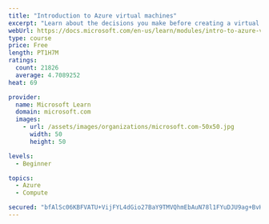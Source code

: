 ```yaml
---
title: "Introduction to Azure virtual machines"
excerpt: "Learn about the decisions you make before creating a virtual machine, the options to create and manage the VM, and the extensions and services you use to manage your VM."
webUrl: https://docs.microsoft.com/en-us/learn/modules/intro-to-azure-virtual-machines/
type: course
price: Free
length: PT1H7M
ratings:
  count: 21826
  average: 4.7089252
heat: 69

provider:
  name: Microsoft Learn
  domain: microsoft.com
  images:
    - url: /assets/images/organizations/microsoft.com-50x50.jpg
      width: 50
      height: 50

levels:
  - Beginner

topics:
  - Azure
  - Compute

secured: "bfAlSc06KBFVATU+VijFYL4dGio27BaY9TMVQhmEbAuN78l1FYuDJU9ag+BvHElqBLAJ7AGmRfzBwe1XgChv9bI5fc0VkcnVn2zFnVasKhUgZ+fJMEf9evOagguEPnA+J9NpZEEZTFTyHu3ax4MECvv+8mYvKBQ3xHMRRRD2rDp2h6RP6kYr6VmLKJtiFEq97vDeKUL7dLh6GxhtnfOKG6/Eyh/zJ/CNMSCBivG/arzMRa1rBTkzpprVMfRzDECLkc79vV6W1Q+6vQp5qq5F1H69kAm5rDjBZ51v3b7l16ch/9AZ1tSxg0GMIxdqksbFm/Y/wOl95XMMPmESuqpp9AngrrAizYTmDgrMIp2OmmhfIgYtHFBbpkFk0pa4fAyoGPWHylXQ2hDW9m41obrjUvIshlXzEsBGUSeIJxrbf0iPrmiEJRjqyHyuyz4qURIw;Yp/wmiDBRjY39TLtgFiEaw=="
---
```


